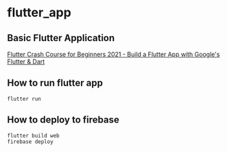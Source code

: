 # flutter_app
## Basic Flutter Application

[Flutter Crash Course for Beginners 2021 - Build a Flutter App with Google's Flutter & Dart](https://www.youtube.com/watch?v=x0uinJvhNxI)

## How to run flutter app

    flutter run

## How to deploy to firebase

    flutter build web
    firebase deploy
